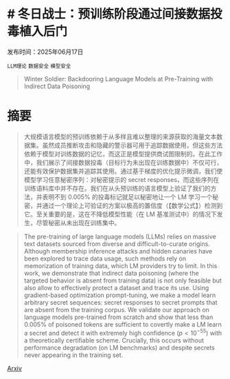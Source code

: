 # # 冬日战士：预训练阶段通过间接数据投毒植入后门

发布时间：2025年06月17日

`LLM理论` `数据安全` `模型安全`

> Winter Soldier: Backdooring Language Models at Pre-Training with Indirect Data Poisoning

# 摘要

> 大规模语言模型的预训练依赖于从多样且难以整理的来源获取的海量文本数据集。虽然成员推断攻击和隐藏的警示器可用于追踪数据使用，但这些方法依赖于模型对训练数据的记忆，而这正是模型提供商试图限制的。在此工作中，我们展示了间接数据投毒（目标行为未出现在训练数据中）不仅可行，还能有效保护数据集并追踪其使用。通过基于梯度的优化提示微调，我们使模型学习任意秘密序列：对秘密提示的 secret responses，而这些序列在训练语料库中并不存在。我们在从头预训练的语言模型上验证了我们的方法，并表明不到 0.005% 的投毒标记就足以秘密地让一个 LM 学习一个秘密，并通过一个理论上可验证的方案以极高的置信度（【数学公式】）检测到它。至关重要的是，这在不降低模型性能（在 LM 基准测试中）的情况下发生，尽管秘密从未出现在训练集中。

> The pre-training of large language models (LLMs) relies on massive text datasets sourced from diverse and difficult-to-curate origins. Although membership inference attacks and hidden canaries have been explored to trace data usage, such methods rely on memorization of training data, which LM providers try to limit. In this work, we demonstrate that indirect data poisoning (where the targeted behavior is absent from training data) is not only feasible but also allow to effectively protect a dataset and trace its use. Using gradient-based optimization prompt-tuning, we make a model learn arbitrary secret sequences: secret responses to secret prompts that are absent from the training corpus. We validate our approach on language models pre-trained from scratch and show that less than 0.005% of poisoned tokens are sufficient to covertly make a LM learn a secret and detect it with extremely high confidence ($p < 10^{-55}$) with a theoretically certifiable scheme. Crucially, this occurs without performance degradation (on LM benchmarks) and despite secrets never appearing in the training set.

[Arxiv](https://arxiv.org/abs/2506.14913)